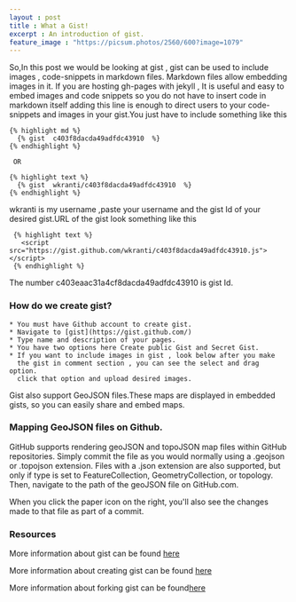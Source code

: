```yaml
---
layout : post
title : What a Gist!
excerpt : An introduction of gist.
feature_image : "https://picsum.photos/2560/600?image=1079"
---
```

So,In this post we would be looking at gist , gist can be used to include
images , code-snippets in markdown files. Markdown files allow embedding images
in it.
If you are hosting gh-pages with jekyll , It is useful and easy to embed images
and code snippets so you do not have to insert code in markdown itself
adding this line is enough to direct users to your code-snippets and images
in your gist.You just have to include something like this

    {% highlight md %}
      {% gist  c403f8dacda49adfdc43910  %}
    {% endhighlight %}

     OR

    {% highlight text %}
      {% gist  wkranti/c403f8dacda49adfdc43910  %}
    {% endhighlight %}

  wkranti is my username ,paste your username and the gist Id of your desired
  gist.URL of the gist look something like this

     {% highlight text %}
       <script src="https://gist.github.com/wkranti/c403f8dacda49adfdc43910.js"></script>
     {% endhighlight %}

   The number  c403eaac31a4cf8dacda49adfdc43910 is gist Id.

### How do we create gist?
    * You must have Github account to create gist.
    * Navigate to [gist](https://gist.github.com/)
    * Type name and description of your pages.
    * You have two options here Create public Gist and Secret Gist.
    * If you want to include images in gist , look below after you make
      the gist in comment section , you can see the select and drag option.
      click that option and upload desired images.

  Gist also support GeoJSON files.These maps are displayed in embedded gists,
  so you can easily share and embed maps.

### Mapping GeoJSON files on Github.
  GitHub supports rendering geoJSON and topoJSON map files within GitHub
  repositories. Simply commit the file as you would normally using a .geojson
  or .topojson extension. Files with a .json extension are also supported, but
  only if type is set to FeatureCollection, GeometryCollection, or topology.
  Then, navigate to the path of the geoJSON file on GitHub.com.

  When you click the paper icon on the right, you'll also see the changes made
  to that file as part of a commit.

### Resources
  More information about gist can be found [here](https://help.github.com/articles/about-gists/)

  More information about creating gist can be found [here](https://help.github.com/articles/creating-gists/)

  More information about forking gist can be found[here](https://help.github.com/articles/forking-and-cloning-gists/)
